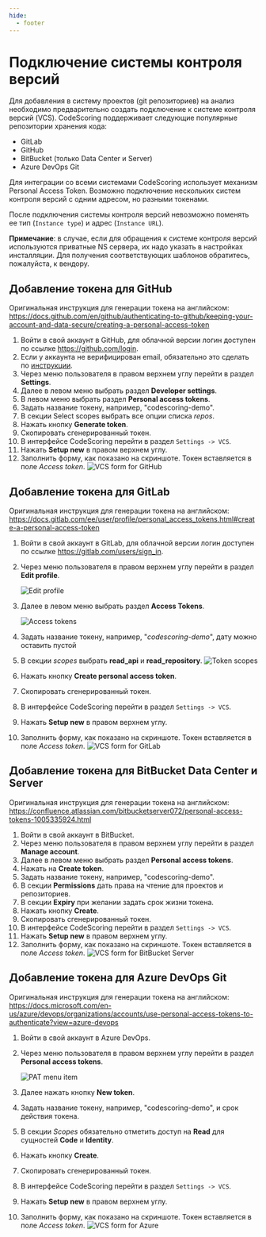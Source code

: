 ```yaml
---
hide:
  - footer
---
```

# Подключение системы контроля версий

Для добавления в систему проектов (git репозиториев) на анализ необходимо предварительно создать подключение к системе контроля версий (VCS). CodeScoring поддерживает следующие популярные репозитории хранения кода:

- GitLab
- GitHub
- BitBucket (только Data Center и Server)
- Azure DevOps Git


Для интеграции со всеми системами CodeScoring использует механизм Personal Access Token. Возможно подключение нескольких систем контроля версий с одним адресом, но разными токенами.

После подключения системы контроля версий невозможно поменять ее тип (`Instance type`) и адрес (`Instance URL`).

**Примечание**: в случае, если для обращения к системе контроля версий используются приватные NS сервера, их надо указать в настройках инсталляции. Для получения соответствующих шаблонов обратитесь, пожалуйста, к вендору.

## Добавление токена для GitHub

Оригинальная инструкция для генерации токена на английском: <https://docs.github.com/en/github/authenticating-to-github/keeping-your-account-and-data-secure/creating-a-personal-access-token>

1. Войти в свой аккаунт в GitHub, для облачной версии логин доступен по ссылке <https://github.com/login>.
2. Если у аккаунта не верифицирован email, обязательно это сделать по [инструкции](https://docs.github.com/en/get-started/signing-up-for-github/verifying-your-email-address).
3. Через меню пользователя в правом верхнем углу перейти в раздел **Settings**.
4. Далее в левом меню выбрать раздел **Developer settings**.
5. В левом меню выбрать раздел **Personal access tokens**.
6. Задать название токену, например, "codescoring-demo".
7. В секции Select scopes выбрать все опции списка _repos_.
8. Нажать кнопку **Generate token**.
9. Скопировать сгенерированный токен.
10. В интерфейсе CodeScoring перейти в раздел `Settings -> VCS`.
11. Нажать **Setup new** в правом верхнем углу.
12. Заполнить форму, как показано на скриншоте. Токен вставляется в поле _Access token_.
    ![VCS form for GitHub](/assets/img/github/cs-vcs-form.png)


## Добавление токена для GitLab

Оригинальная инструкция для генерации токена на английском: <https://docs.gitlab.com/ee/user/profile/personal_access_tokens.html#create-a-personal-access-token>

1. Войти в свой аккаунт в GitLab, для облачной версии логин доступен по ссылке <https://gitlab.com/users/sign_in>.
2. Через меню пользователя в правом верхнем углу перейти в раздел **Edit profile**.

    ![Edit profile](/assets/img/gitlab/edit-profile-link.png)

3. Далее в левом меню выбрать раздел **Access Tokens**.

    ![Access tokens](/assets/img/gitlab/access-tokens-link.png)

4. Задать название токену, например, "*codescoring-demo*", дату можно оставить пустой
5. В секции _scopes_ выбрать **read_api** и **read_repository**.
    ![Token scopes](/assets/img/gitlab/scopes.png)
6. Нажать кнопку **Create personal access token**.
7. Скопировать сгенерированный токен.
8. В интерфейсе CodeScoring перейти в раздел `Settings -> VCS`.
9.  Нажать **Setup new** в правом верхнем углу.
10. Заполнить форму, как показано на скриншоте. Токен вставляется в поле _Access token_.
    ![VCS form for GitLab](/assets/img/gitlab/cs-vcs-form.png)


## Добавление токена для BitBucket Data Center и Server

Оригинальная инструкция для генерации токена на английском: <https://confluence.atlassian.com/bitbucketserver072/personal-access-tokens-1005335924.html>

1. Войти в свой аккаунт в BitBucket.
2. Через меню пользователя в правом верхнем углу перейти в раздел **Manage account**.
3. Далее в левом меню выбрать раздел **Personal access tokens**.
4. Нажать на **Create token**.
5. Задать название токену, например, "codescoring-demo".
6. В секции **Permissions** дать права на чтение для проектов и репозиториев.
7. В секции **Expiry** при желании задать срок жизни токена.
8. Нажать кнопку **Create**.
9. Скопировать сгенерированный токен.
10. В интерфейсе CodeScoring перейти в раздел `Settings -> VCS`.
11. Нажать **Setup new** в правом верхнем углу.
12. Заполнить форму, как показано на скриншоте. Токен вставляется в поле _Access token_.
    ![VCS form for BitBucket Server](/assets/img/bitbucket/cs-vcs-form.png)

## Добавление токена для Azure DevOps Git

Оригинальная инструкция для генерации токена на английском: <https://docs.microsoft.com/en-us/azure/devops/organizations/accounts/use-personal-access-tokens-to-authenticate?view=azure-devops>

1. Войти в свой аккаунт в Azure DevOps.
2. Через меню пользователя в правом верхнем углу перейти в раздел **Personal access tokens**.

    ![PAT menu item](/assets/img/azure/pat-menu-item.png)
    
3. Далее нажать кнопку **New token**.
4. Задать название токену, например, "codescoring-demo", и срок действия токена.
5. В секции _Scopes_ обязательно отметить доступ на **Read** для сущностей **Code** и **Identity**.
6. Нажать кнопку **Create**.
7. Скопировать сгенерированный токен.
8. В интерфейсе CodeScoring перейти в раздел `Settings -> VCS`.
9. Нажать **Setup new** в правом верхнем углу.
10. Заполнить форму, как показано на скриншоте. Токен вставляется в поле _Access token_.
    ![VCS form for Azure](/assets/img/azure/cs-vcs-form.png)
